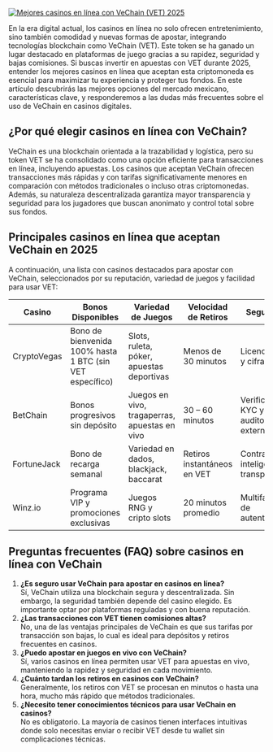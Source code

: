 [![Mejores casinos en línea con VeChain (VET) 2025](https://123-caf.pages.dev/gitsignup.png)](https://vrmoo.ru/Bt82HjjY)

<p>En la era digital actual, los casinos en línea no solo ofrecen entretenimiento, sino también comodidad y nuevas formas de apostar, integrando tecnologías blockchain como VeChain (VET). Este token se ha ganado un lugar destacado en plataformas de juego gracias a su rapidez, seguridad y bajas comisiones. Si buscas invertir en apuestas con VET durante 2025, entender los mejores casinos en línea que aceptan esta criptomoneda es esencial para maximizar tu experiencia y proteger tus fondos. En este artículo descubrirás las mejores opciones del mercado mexicano, características clave, y responderemos a las dudas más frecuentes sobre el uso de VeChain en casinos digitales.</p>  <h2>¿Por qué elegir casinos en línea con VeChain?</h2> <p>VeChain es una blockchain orientada a la trazabilidad y logística, pero su token VET se ha consolidado como una opción eficiente para transacciones en línea, incluyendo apuestas. Los casinos que aceptan VeChain ofrecen transacciones más rápidas y con tarifas significativamente menores en comparación con métodos tradicionales o incluso otras criptomonedas. Además, su naturaleza descentralizada garantiza mayor transparencia y seguridad para los jugadores que buscan anonimato y control total sobre sus fondos.</p>  <h2>Principales casinos en línea que aceptan VeChain en 2025</h2> <p>A continuación, una lista con casinos destacados para apostar con VeChain, seleccionados por su reputación, variedad de juegos y facilidad para usar VET:</p>  <table>   <thead>     <tr>       <th>Casino</th>       <th>Bonos Disponibles</th>       <th>Variedad de Juegos</th>       <th>Velocidad de Retiros</th>       <th>Seguridad</th>     </tr>   </thead>   <tbody>     <tr>       <td>CryptoVegas</td>       <td>Bono de bienvenida 100% hasta 1 BTC (sin VET específico)</td>       <td>Slots, ruleta, póker, apuestas deportivas</td>       <td>Menos de 30 minutos</td>       <td>Licenciados y cifrado SSL</td>     </tr>     <tr>       <td>BetChain</td>       <td>Bonos progresivos sin depósito</td>       <td>Juegos en vivo, tragaperras, apuestas en vivo</td>       <td>30 – 60 minutos</td>       <td>Verificación KYC y auditorías externas</td>     </tr>     <tr>       <td>FortuneJack</td>       <td>Bono de recarga semanal</td>       <td>Variedad en dados, blackjack, baccarat</td>       <td>Retiros instantáneos en VET</td>       <td>Contrato inteligente transparente</td>     </tr>     <tr>       <td>Winz.io</td>       <td>Programa VIP y promociones exclusivas</td>       <td>Juegos RNG y cripto slots</td>       <td>20 minutos promedio</td>       <td>Multifactor de autenticación</td>     </tr>   </tbody> </table>  <h2>Preguntas frecuentes (FAQ) sobre casinos en línea con VeChain</h2> <ol>   <li><b>¿Es seguro usar VeChain para apostar en casinos en línea?</b><br>Sí, VeChain utiliza una blockchain segura y descentralizada. Sin embargo, la seguridad también depende del casino elegido. Es importante optar por plataformas reguladas y con buena reputación.</li>   <li><b>¿Las transacciones con VET tienen comisiones altas?</b><br>No, una de las ventajas principales de VeChain es que sus tarifas por transacción son bajas, lo cual es ideal para depósitos y retiros frecuentes en casinos.</li>   <li><b>¿Puedo apostar en juegos en vivo con VeChain?</b><br>Sí, varios casinos en línea permiten usar VET para apuestas en vivo, manteniendo la rapidez y seguridad en cada movimiento.</li>   <li><b>¿Cuánto tardan los retiros en casinos con VeChain?</b><br>Generalmente, los retiros con VET se procesan en minutos o hasta una hora, mucho más rápido que métodos tradicionales.</li>   <li><b>¿Necesito tener conocimientos técnicos para usar VeChain en casinos?</b><br>No es obligatorio. La mayoría de casinos tienen interfaces intuitivas donde solo necesitas enviar o recibir VET desde tu wallet sin complicaciones técnicas.</li> </ol>